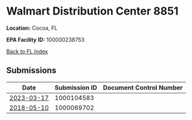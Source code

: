 # Walmart Distribution Center 8851

**Location:** Cocoa, FL

**EPA Facility ID:** 100000238753

[Back to FL Index](../../index.md)

## Submissions

| Date | Submission ID | Document Control Number |
|------|--------------|-------------------------|
| [2023-03-17](submissions/1000104583.md) | 1000104583 |  |
| [2018-05-10](submissions/1000069702.md) | 1000069702 |  |
